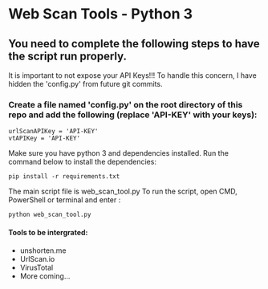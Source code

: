 # Web Scan Tools - Python 3

## You need to complete the following steps to have the script run properly.
It is important to not expose your API Keys!!! 
To handle this concern, I have hidden the 'config.py' from future git commits.
### Create a file named 'config.py' on the root directory of this repo and add the following (replace 'API-KEY' with your keys):

```
urlScanAPIKey = 'API-KEY'
vtAPIKey = 'API-KEY' 
```

Make sure you have python 3 and dependencies installed.
Run the command below to install the dependencies:
```
pip install -r requirements.txt
```
The main script file is web_scan_tool.py
To run the script, open CMD, PowerShell or terminal and enter :
```
python web_scan_tool.py
```

#### Tools to be intergrated:
- unshorten.me
- UrlScan.io
- VirusTotal
- More coming...